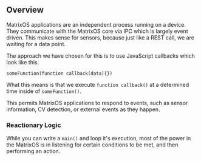 ## Overview

MatrixOS applications are an independent process running on a device. They communicate with the MatrixOS core via IPC which is largely event driven. This makes sense for sensors, because just like a REST call, we are waiting for a data point.

The approach we have chosen for this is to use JavaScript callbacks which look like this.

```
someFunction(function callback(data){})
```
What this means is that we execute `function callback()` at a determined time inside of `someFunction()`.

This permits MatrixOS applications to respond to events, such as sensor information, CV detection, or external events as they happen.

### Reactionary Logic
While you can write a `main()` and loop it's execution, most of the power in the MatrixOS is in listening for certain conditions to be met, and then performing an action. 
